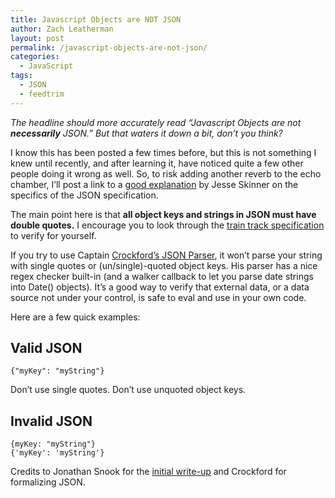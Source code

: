 ```yaml
---
title: Javascript Objects are NOT JSON
author: Zach Leatherman
layout: post
permalink: /javascript-objects-are-not-json/
categories:
  - JavaScript
tags:
  - JSON
  - feedtrim
---
```


*The headline should more accurately read “Javascript Objects are not **necessarily** JSON.” But that waters it down a bit, don’t you think?*

I know this has been posted a few times before, but this is not something I knew until recently, and after learning it, have noticed quite a few other people doing it wrong as well. So, to risk adding another reverb to the echo chamber, I’ll post a link to a [good explanation][1] by Jesse Skinner on the specifics of the JSON specification.

 [1]: http://www.thefutureoftheweb.com/blog/json-is-not-just-object-notation

The main point here is that **all object keys and strings in JSON must have double quotes.** I encourage you to look through the [train track specification][2] to verify for yourself.

 [2]: http://json.org/

If you try to use Captain [Crockford’s JSON Parser][3], it won’t parse your string with single quotes or (un/single)-quoted object keys. His parser has a nice regex checker built-in (and a walker callback to let you parse date strings into Date() objects). It’s a good way to verify that external data, or a data source not under your control, is safe to eval and use in your own code.

 [3]: http://www.json.org/json2.js

Here are a few quick examples:

## Valid JSON

    {"myKey": "myString"}

Don’t use single quotes. Don’t use unquoted object keys.

## Invalid JSON

    {myKey: "myString"}
    {'myKey': 'myString'}

Credits to Jonathan Snook for the [initial write-up][4] and Crockford for formalizing JSON.

 [4]: http://www.snook.ca/archives/javascript/json_is_a_subse/
